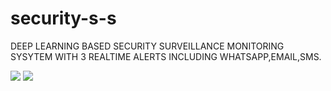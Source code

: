 # security-s-s
DEEP LEARNING BASED SECURITY SURVEILLANCE MONITORING SYSYTEM WITH 3 REALTIME ALERTS INCLUDING WHATSAPP,EMAIL,SMS.

![]('./data/ss.gif')
![]('./data/SECURITY2.svg')
